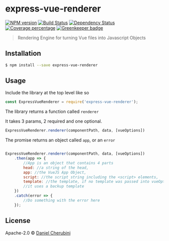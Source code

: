 # express-vue-renderer
[![NPM version][npm-image]][npm-url] [![Build Status][travis-image]][travis-url] [![Dependency Status][daviddm-image]][daviddm-url] [![Coverage percentage][coveralls-image]][coveralls-url] [![Greenkeeper badge](https://badges.greenkeeper.io/express-vue/express-vue-renderer.svg)](https://greenkeeper.io/)
> Rendering Engine for turning Vue files into Javascript Objects

## Installation

```sh
$ npm install --save express-vue-renderer
```

## Usage

Include the library at the top level like so

```js
const ExpressVueRenderer = require('express-vue-renderer');
```

The library returns a function called `renderer`

It takes 3 params, 2 required and one optional.

```js
ExpressVueRenderer.renderer(componentPath, data, [vueOptions])
```

The promise returns an object called `app`, or an `error`


```js

ExpressVueRenderer.renderer(componentPath, data, [vueOptions])
    .then(app => {
        //App is an object that contains 4 parts
        head: //a string of the head,
        app: //the VueJS App Object,
        script: //the script string including the <script> elements,
        template: //the template, if no template was passed into vueOptions,
        //it uses a backup template
    })
    .catch(error => {
        //Do something with the error here
    });
```


## License

Apache-2.0 © [Daniel Cherubini](https://github.com/express-vue)


[npm-image]: https://badge.fury.io/js/express-vue-renderer.svg
[npm-url]: https://npmjs.org/package/express-vue-renderer
[travis-image]: https://travis-ci.org/express-vue/express-vue-renderer.svg?branch=master
[travis-url]: https://travis-ci.org/express-vue/express-vue-renderer
[daviddm-image]: https://david-dm.org/express-vue/express-vue-renderer.svg?theme=shields.io
[daviddm-url]: https://david-dm.org/express-vue/express-vue-renderer
[coveralls-image]: https://coveralls.io/repos/express-vue/express-vue-renderer/badge.svg
[coveralls-url]: https://coveralls.io/r/express-vue/express-vue-renderer
